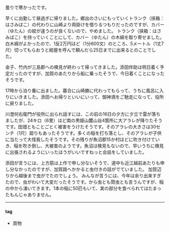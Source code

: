 曇りで寒かったです。

早くに出勤して昼過ぎに帰りました。郷出のさいにもっていくトランク（挟箱：はさみばこ）の代わりに山崎より両掛けを借りるつもりだったのですが、カバー（ゆたん）の紋が違うのが良くないので、やめました。
トランク（挟箱：はさみばこ）を持っていくことにして、カバー（ゆたん）の木綿を取り寄せました。白木綿がよかったので、1反2万円ほど（1分600文）のところ、5メートル（1丈7尺）切ってもらおうと紺屋を呼んで頼んだら25日までに出来るとのことでした。

金子、竹内が三島郡への検見が終わって帰ってきました。添田伴助は明日着く予定だったのですが、加賀のあたりから船に乗ったそうで、今日着くことになったそうです。

17時から泊り番に出ました。暮合に山崎勝に代わってもらって、うちに風呂に入りにいきました。添田へお帰りといいにいって、御神酒をご馳走になって、役所に戻りました。

川澄何右衛門が役所に出られ話すには、この前の16日の夕方に夕立で雷が落ちましたが、24キロ（6里）ほど南の黒姫山麓山谷4箇所に大アラレが降りたそうです。田畑ともことごとく被害をうけたそうです。そのアラレの大きさは30センチ（1尺）廻りもあったそうです。多くの稲を打ち落とし、そのアラレが子供に当たって大怪我したそうです。その残りが魚沼郡15か村ほどに吹き付けていき、稲を吹き倒し、大被害のようです。魚沼は検見もないので、早いうちに検見に出張されるようにいったほうがいいですねっと会話をしていました。

添田が言うには、上方筋は上作で申し分ないそうで、道中も近江越前あたりも申し分なかったのですが、加賀路へかかると虫付きの話がでていました。
加賀辺りから越後まで虫がでたのでしょう。
みんなが言うには、今年は余り出来すぎたので、虫がわいて大変だったそうです。から虫とも筒虫とも言うんですが、稲の中から湧いてきます。1本の稲に50匹もいて、実の部分を食べられてはたまったもんじゃありません。

***
#### tag
- 買物
